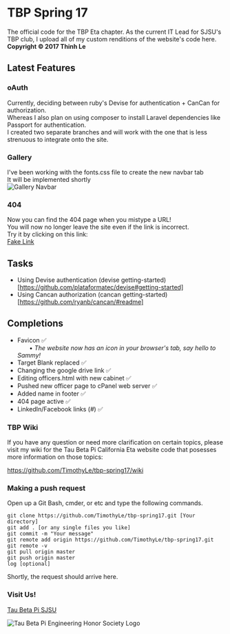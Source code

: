 # TBP Spring 17
The official code for the TBP Eta chapter.
As the current IT Lead for SJSU's TBP club, I upload all of my custom renditions of the website's code here.  
**Copyright © 2017 Thinh Le**

## Latest Features  
### oAuth
Currently, deciding between ruby's Devise for authentication + CanCan for authorization.  
Whereas I also plan on using composer to install Laravel dependencies like Passport for authentication.  
I created two separate branches and will work with the one that is less strenuous to integrate onto the site.  

### Gallery
I've been working with the fonts.css file to create the new navbar tab     
It will be implemented shortly    
![Gallery Navbar](https://github.com/TimothyLe/tbp-spring17/blob/master/gallery.JPG)   

### 404  
Now you can find the 404 page when you mistype a URL!    
You will now no longer leave the site even if the link is incorrect.  
Try it by clicking on this link:  
[Fake Link](http://www.tbpsjsu.org/fakelink)

## Tasks  
* Using Devise authentication (devise getting-started)[https://github.com/plataformatec/devise#getting-started]
* Using Cancan authorization (cancan getting-started)[https://github.com/ryanb/cancan/#readme]

## Completions
* Favicon :white_check_mark:   
&nbsp;&nbsp;&nbsp;&nbsp;&nbsp;&nbsp; • _The website now has an icon in your browser's tab, say hello to Sammy!_   
* Target Blank replaced :white_check_mark:   
* Changing the google drive link :white_check_mark:  
* Editing officers.html with new cabinet :white_check_mark:  
* Pushed new officer page to cPanel web server :white_check_mark:  
* Added name in footer :white_check_mark:   
* 404 page active :white_check_mark:    
* LinkedIn/Facebook links (_#_) :white_check_mark:    

### TBP Wiki
If you have any question or need more clarification on certain topics, please visit my wiki for the Tau Beta Pi California Eta website code that posesses more information on those topics:  
  
https://github.com/TimothyLe/tbp-spring17/wiki

### Making a push request
Open up a Git Bash, cmder, or etc and type the following commands.  
```
git clone https://github.com/TimothyLe/tbp-spring17.git [Your directory]  
git add . [or any single files you like]  
git commit -m "Your message"  
git remote add origin https://github.com/TimothyLe/tbp-spring17.git  
git remote -v  
git pull origin master  
git push origin master  
log [optional]  
```
Shortly, the request should arrive here.   

### Visit Us!    
[Tau Beta Pi SJSU](http://tbpsjsu.org/)   

![Tau Beta Pi Engineering Honor Society Logo](https://github.com/TimothyLe/tbp-spring17/blob/master/tbp.gif)



